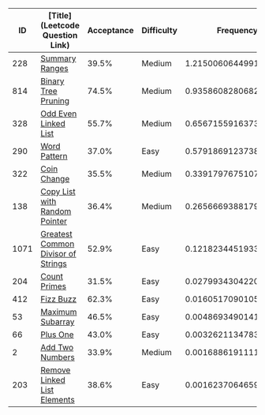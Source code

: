 |ID|[Title](Leetcode Question Link)|Acceptance|Difficulty|Frequency|
|----|-----|----|---|---|
|228|[Summary Ranges]( https://leetcode.com/problems/summary-ranges)|39.5%|Medium|1.2150060644991902|
|814|[Binary Tree Pruning]( https://leetcode.com/problems/binary-tree-pruning)|74.5%|Medium|0.9358608280682522|
|328|[Odd Even Linked List]( https://leetcode.com/problems/odd-even-linked-list)|55.7%|Medium|0.6567155916373142|
|290|[Word Pattern]( https://leetcode.com/problems/word-pattern)|37.0%|Easy|0.5791869123738492|
|322|[Coin Change]( https://leetcode.com/problems/coin-change)|35.5%|Medium|0.3391797675107801|
|138|[Copy List with Random Pointer]( https://leetcode.com/problems/copy-list-with-random-pointer)|36.4%|Medium|0.26566693881795644|
|1071|[Greatest Common Divisor of Strings]( https://leetcode.com/problems/greatest-common-divisor-of-strings)|52.9%|Easy|0.12182344519338843|
|204|[Count Primes]( https://leetcode.com/problems/count-primes)|31.5%|Easy|0.02799343042200216|
|412|[Fizz Buzz]( https://leetcode.com/problems/fizz-buzz)|62.3%|Easy|0.016051709010507904|
|53|[Maximum Subarray]( https://leetcode.com/problems/maximum-subarray)|46.5%|Easy|0.004869349014182134|
|66|[Plus One]( https://leetcode.com/problems/plus-one)|43.0%|Easy|0.00326211347832938|
|2|[Add Two Numbers]( https://leetcode.com/problems/add-two-numbers)|33.9%|Medium|0.0016886191111440908|
|203|[Remove Linked List Elements]( https://leetcode.com/problems/remove-linked-list-elements)|38.6%|Easy|0.0016237064659255223|
